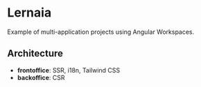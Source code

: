 # Lernaia

Example of multi-application projects using Angular Workspaces.

## Architecture

- **frontoffice**: SSR, i18n, Tailwind CSS
- **backoffice**: CSR